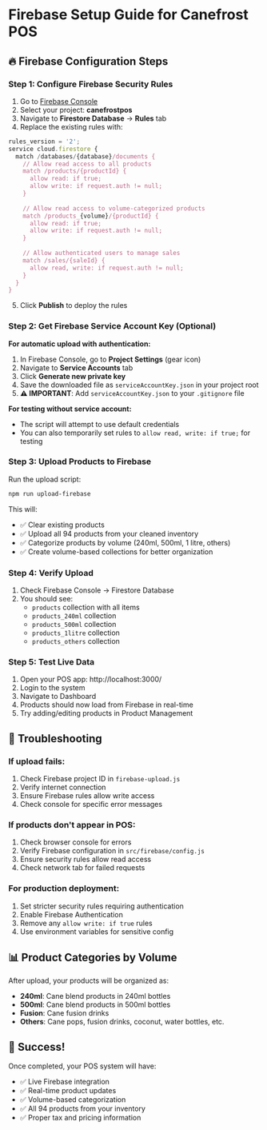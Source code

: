# Firebase Setup Guide for Canefrost POS

## 🔥 Firebase Configuration Steps

### Step 1: Configure Firebase Security Rules

1. Go to [Firebase Console](https://console.firebase.google.com)
2. Select your project: **canefrostpos**
3. Navigate to **Firestore Database** → **Rules** tab
4. Replace the existing rules with:

```javascript
rules_version = '2';
service cloud.firestore {
  match /databases/{database}/documents {
    // Allow read access to all products
    match /products/{productId} {
      allow read: if true;
      allow write: if request.auth != null;
    }
    
    // Allow read access to volume-categorized products
    match /products_{volume}/{productId} {
      allow read: if true;
      allow write: if request.auth != null;
    }
    
    // Allow authenticated users to manage sales
    match /sales/{saleId} {
      allow read, write: if request.auth != null;
    }
  }
}
```

5. Click **Publish** to deploy the rules

### Step 2: Get Firebase Service Account Key (Optional)

**For automatic upload with authentication:**

1. In Firebase Console, go to **Project Settings** (gear icon)
2. Navigate to **Service Accounts** tab
3. Click **Generate new private key**
4. Save the downloaded file as `serviceAccountKey.json` in your project root
5. **⚠️ IMPORTANT**: Add `serviceAccountKey.json` to your `.gitignore` file

**For testing without service account:**
- The script will attempt to use default credentials
- You can also temporarily set rules to `allow read, write: if true;` for testing

### Step 3: Upload Products to Firebase

Run the upload script:

```bash
npm run upload-firebase
```

This will:
- ✅ Clear existing products
- ✅ Upload all 94 products from your cleaned inventory
- ✅ Categorize products by volume (240ml, 500ml, 1 litre, others)
- ✅ Create volume-based collections for better organization

### Step 4: Verify Upload

1. Check Firebase Console → Firestore Database
2. You should see:
   - `products` collection with all items
   - `products_240ml` collection
   - `products_500ml` collection
   - `products_1litre` collection
   - `products_others` collection

### Step 5: Test Live Data

1. Open your POS app: http://localhost:3000/
2. Login to the system
3. Navigate to Dashboard
4. Products should now load from Firebase in real-time
5. Try adding/editing products in Product Management

## 🔧 Troubleshooting

### If upload fails:
1. Check Firebase project ID in `firebase-upload.js`
2. Verify internet connection
3. Ensure Firebase rules allow write access
4. Check console for specific error messages

### If products don't appear in POS:
1. Check browser console for errors
2. Verify Firebase configuration in `src/firebase/config.js`
3. Ensure security rules allow read access
4. Check network tab for failed requests

### For production deployment:
1. Set stricter security rules requiring authentication
2. Enable Firebase Authentication
3. Remove any `allow write: if true` rules
4. Use environment variables for sensitive config

## 📊 Product Categories by Volume

After upload, your products will be organized as:
- **240ml**: Cane blend products in 240ml bottles
- **500ml**: Cane blend products in 500ml bottles
- **Fusion**: Cane fusion drinks
- **Others**: Cane pops, fusion drinks, coconut, water bottles, etc.

## 🎉 Success!

Once completed, your POS system will have:
- ✅ Live Firebase integration
- ✅ Real-time product updates
- ✅ Volume-based categorization
- ✅ All 94 products from your inventory
- ✅ Proper tax and pricing information